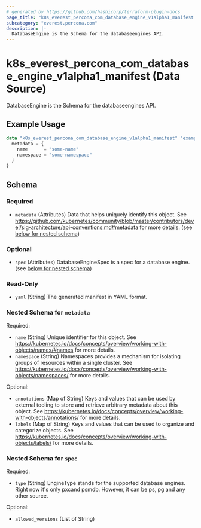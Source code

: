 ```yaml
---
# generated by https://github.com/hashicorp/terraform-plugin-docs
page_title: "k8s_everest_percona_com_database_engine_v1alpha1_manifest Data Source - terraform-provider-k8s"
subcategory: "everest.percona.com"
description: |-
  DatabaseEngine is the Schema for the databaseengines API.
---
```


# k8s_everest_percona_com_database_engine_v1alpha1_manifest (Data Source)

DatabaseEngine is the Schema for the databaseengines API.

## Example Usage

```terraform
data "k8s_everest_percona_com_database_engine_v1alpha1_manifest" "example" {
  metadata = {
    name      = "some-name"
    namespace = "some-namespace"
  }
}
```

<!-- schema generated by tfplugindocs -->
## Schema

### Required

- `metadata` (Attributes) Data that helps uniquely identify this object. See https://github.com/kubernetes/community/blob/master/contributors/devel/sig-architecture/api-conventions.md#metadata for more details. (see [below for nested schema](#nestedatt--metadata))

### Optional

- `spec` (Attributes) DatabaseEngineSpec is a spec for a database engine. (see [below for nested schema](#nestedatt--spec))

### Read-Only

- `yaml` (String) The generated manifest in YAML format.

<a id="nestedatt--metadata"></a>
### Nested Schema for `metadata`

Required:

- `name` (String) Unique identifier for this object. See https://kubernetes.io/docs/concepts/overview/working-with-objects/names/#names for more details.
- `namespace` (String) Namespaces provides a mechanism for isolating groups of resources within a single cluster. See https://kubernetes.io/docs/concepts/overview/working-with-objects/namespaces/ for more details.

Optional:

- `annotations` (Map of String) Keys and values that can be used by external tooling to store and retrieve arbitrary metadata about this object. See https://kubernetes.io/docs/concepts/overview/working-with-objects/annotations/ for more details.
- `labels` (Map of String) Keys and values that can be used to organize and categorize objects. See https://kubernetes.io/docs/concepts/overview/working-with-objects/labels/ for more details.


<a id="nestedatt--spec"></a>
### Nested Schema for `spec`

Required:

- `type` (String) EngineType stands for the supported database engines. Right now it's only pxcand psmdb. However, it can be ps, pg and any other source.

Optional:

- `allowed_versions` (List of String)
